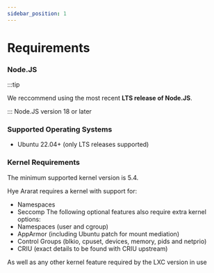 ```yaml
---
sidebar_position: 1
---
```


# Requirements


### Node.JS
:::tip

We reccommend using the most recent **LTS release of Node.JS**.

:::
Node.JS version 18 or later



### Supported Operating Systems
- Ubuntu 22.04+ (only LTS releases supported)

### Kernel Requirements
The minimum supported kernel version is 5.4.

Hye Ararat requires a kernel with support for:
- Namespaces
- Seccomp
The following optional features also require extra kernel options:
- Namespaces (user and cgroup)
- AppArmor (including Ubuntu patch for mount mediation)
- Control Groups (blkio, cpuset, devices, memory, pids and netprio)
- CRIU (exact details to be found with CRIU upstream)

As well as any other kernel feature required by the LXC version in use